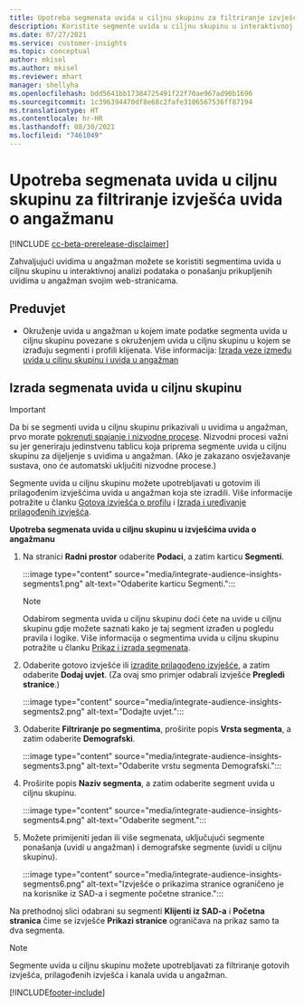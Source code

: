 ```yaml
---
title: Upotreba segmenata uvida u ciljnu skupinu za filtriranje izvješća uvida o angažmanu
description: Koristite segmente uvida u ciljnu skupinu u interaktivnoj analizi podataka o ponašanju prikupljenih uvidima u angažman na web-stranici klijenta.
ms.date: 07/27/2021
ms.service: customer-insights
ms.topic: conceptual
author: mkisel
ms.author: mkisel
ms.reviewer: mhart
manager: shellyha
ms.openlocfilehash: bdd5641bb17384725491f22f70ae967ad90b1696
ms.sourcegitcommit: 1c396394470df8e68c2fafe3106567536ff87194
ms.translationtype: HT
ms.contentlocale: hr-HR
ms.lasthandoff: 08/30/2021
ms.locfileid: "7461049"
---
```

# <a name="use-audience-insights-segments-to-filter-engagement-insights-reports"></a>Upotreba segmenata uvida u ciljnu skupinu za filtriranje izvješća uvida o angažmanu

[!INCLUDE [cc-beta-prerelease-disclaimer](includes/cc-beta-prerelease-disclaimer.md)]

Zahvaljujući uvidima u angažman možete se koristiti segmentima uvida u ciljnu skupinu u interaktivnoj analizi podataka o ponašanju prikupljenih uvidima u angažman svojim web-stranicama.

## <a name="prerequisite"></a>Preduvjet

- Okruženje uvida u angažman u kojem imate podatke segmenta uvida u ciljnu skupinu povezane s okruženjem uvida u ciljnu skupinu u kojem se izrađuju segmenti i profili klijenata. Više informacija: [Izrada veze između uvida u ciljnu skupinu i uvida u angažman](integrate-audience-insights-engagement-insights.md)

## <a name="create-audience-insights-segments"></a>Izrada segmenata uvida u ciljnu skupinu 

> [!IMPORTANT]
> Da bi se segmenti uvida u ciljnu skupinu prikazivali u uvidima u angažman, prvo morate [pokrenuti spajanje i nizvodne procese](../audience-insights/merge-entities.md). Nizvodni procesi važni su jer generiraju jedinstvenu tablicu koja priprema segmente uvida u ciljnu skupinu za dijeljenje s uvidima u angažman. (Ako je zakazano osvježavanje sustava, ono će automatski uključiti nizvodne procese.)

Segmente uvida u ciljnu skupinu možete upotrebljavati u gotovim ili prilagođenim izvješćima uvida u angažman koja ste izradili. Više informacije potražite u članku [Gotova izvješća o profilu](profile-reports.md) i [Izrada i uređivanje prilagođenih izvješća](custom-reports.md).

**Upotreba segmenata uvida u ciljnu skupinu u izvješćima uvida o angažmanu**

1. Na stranici **Radni prostor** odaberite **Podaci**, a zatim karticu **Segmenti**.

    :::image type="content" source="media/integrate-audience-insights-segments1.png" alt-text="Odaberite karticu Segmenti.":::

   >[!NOTE]
   > Odabirom segmenta uvida u ciljnu skupinu doći ćete na uvide u ciljnu skupinu gdje možete saznati kako je taj segment izrađen u pogledu pravila i logike. Više informacija o segmentima uvida u ciljnu skupinu potražite u članku [Prikaz i izrada segmenata](../audience-insights/segments.md).

2. Odaberite gotovo izvješće ili [izradite prilagođeno izvješće](custom-reports.md), a zatim odaberite **Dodaj uvjet**. (Za ovaj smo primjer odabrali izvješće **Pregledi stranice**.)

    :::image type="content" source="media/integrate-audience-insights-segments2.png" alt-text="Dodajte uvjet.":::

3. Odaberite **Filtriranje po segmentima**, proširite popis **Vrsta segmenta**, a zatim odaberite **Demografski**.

    :::image type="content" source="media/integrate-audience-insights-segments3.png" alt-text="Odaberite vrstu segmenta Demografski.":::

4. Proširite popis **Naziv segmenta**, a zatim odaberite segment uvida u ciljnu skupinu.

    :::image type="content" source="media/integrate-audience-insights-segments4.png" alt-text="Odaberite segment.":::

5. Možete primijeniti jedan ili više segmenata, uključujući segmente ponašanja (uvidi u angažman) i demografske segmente (uvidi u ciljnu skupinu). 

    :::image type="content" source="media/integrate-audience-insights-segments6.png" alt-text="Izvješće o prikazima stranice ograničeno je na korisnike iz SAD-a i segmente početne stranice.":::

Na prethodnoj slici odabrani su segmenti **Klijenti iz SAD-a** i **Početna stranica** čime se izvješće **Prikazi stranice** ograničava na prikaz samo ta dva segmenta. 


>[!NOTE]
> Segmente uvida u ciljnu skupinu možete upotrebljavati za filtriranje gotovih izvješća, prilagođenih izvješća i kanala uvida u angažman. 


[!INCLUDE[footer-include](../includes/footer-banner.md)]